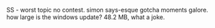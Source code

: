 SS - worst topic no contest. simon says-esque gotcha moments galore. how large is the windows update? 48.2 MB, what a joke. 